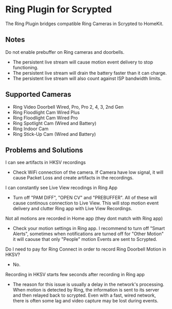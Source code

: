 # Ring Plugin for Scrypted

The Ring Plugin bridges compatible Ring Cameras in Scrypted to HomeKit.

## Notes

Do not enable prebuffer on Ring cameras and doorbells.
  * The persistent live stream will cause motion event delivery to stop functioning.
  * The persistent live stream will drain the battery faster than it can charge.
  * The persistent live stream will also count against ISP bandwidth limits.

## Supported Cameras
- Ring Video Doorbell Wired, Pro, Pro 2, 4, 3, 2nd Gen
- Ring Floodlight Cam Wired Plus
- Ring Floodlight Cam Wired Pro
- Ring Spotlight Cam (Wired and Battery)
- Ring Indoor Cam
- Ring Stick-Up Cam (Wired and Battery)

## Problems and Solutions

I can see artifacts in HKSV recordings
- Check WiFi connection of the camera. If Camera have low signal, it will cause Packet Loss and create artifacts in the recordings.

I can constantly see Live View recodings in Ring App
- Turn off "PAM DIFF", "OPEN CV" and "PREBUFFER". All of these will cause continous connection to Live View. This will stop motion event delivery and clutter Ring app with Live View Recordings.

Not all motions are recorded in Home app (they dont match with Ring app)
- Check your motion settings in Ring app. I recommend to turn off "Smart Alerts", sometimes when notifications are turned off for "Other Motion" it will caouse that only "People" motion Events are sent to Scrypted.

Do I need to pay for Ring Connect in order to record Ring Doorbell Motion in HKSV?
- No.

Recording in HKSV starts few seconds after recording in Ring app
- The reason for this issue is usually a delay in the network's processing. When motion is detected by Ring, the information is sent to its server and then relayed back to scrypted. Even with a fast, wired network, there is often some lag and video capture may be lost during events.
